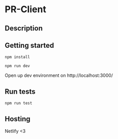 # PR-Client

## Description


## Getting started

```
npm install
```

```
npm run dev
```

Open up dev environment on http://localhost:3000/

## Run tests

```
npm run test
```

## Hosting

Netlify <3
